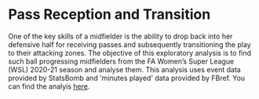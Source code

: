 # Pass Reception and Transition
 
One of the key skills of a midfielder is the ability to drop back into her defensive half for receiving passes and subsequently transitioning the play to their attacking zones. The objective of this exploratory analysis is to find such ball progressing midfielders from the FA Women’s Super League (WSL) 2020-21 season and analyse them. This analysis uses event data provided by StatsBomb and 'minutes played' data provided by FBref. You can find the analyis [here](pass_reception_and_transition.ipynb).
